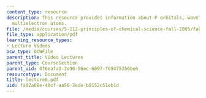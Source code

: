 ```yaml
---
content_type: resource
description: This resource provides information about P orbitals, wavefunctions for
  multielectron atoms.
file: /media/courses/5-112-principles-of-chemical-science-fall-2005/fa02a08e40cfaa563edeb8152c51eb1d_lecture8.pdf
file_type: application/pdf
learning_resource_types:
- Lecture Videos
ocw_type: OCWFile
parent_title: Video Lectures
parent_type: CourseSection
parent_uid: 0f6eafa3-3e90-56ec-6097-f69475356be6
resourcetype: Document
title: lecture8.pdf
uid: fa02a08e-40cf-aa56-3ede-b8152c51eb1d
---
```

